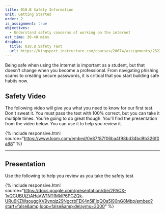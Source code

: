```yaml
---
title: 010.B Safety Information
unit: Getting Started
order: 2
is_assignment: true
objectives:
  - Understand safety concerns of working on the internet
est_time: 30-40 mins
dropbox:
  title: 010.B Safety Test
  url: https://kingsport.instructure.com/courses/20674/assignments/232270
---
```


Being safe when using the internet is important as a student, but that doesn't change when you become a professional. From navigating phishing scams to creating secure passwords, it is critical that you start building safe habits now.

## Safety Video

The following video will give you what you need to know for our first test. Don't sweat it. You must pass the test with 100% correct, but you can take it multiple times. You're going to do great though. You'll find the presentation from the video below. You can use it to help you review it.

{% include responsive.html source="https://www.loom.com/embed/0e87f87f06ba4f98bd34bd8b326f0a88" %}

---

## Presentation

Use the following to help you review as you take the safety test.

{% include responsive.html source="https://docs.google.com/presentation/d/e/2PACX-1vQCUBUjZtAHaVW1NTfMklP6PGZQk-URu6KZWsouggXV9ynqjz29NgcrbFEK4n5iFIqQOa5I90nG8Mbp/embed?start=false&amp;loop=false&amp;delayms=3000" %}
